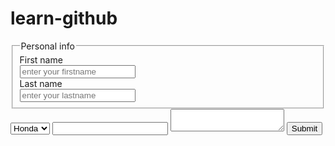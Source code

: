 # learn-github
  <!DOCTYPE html>
<html lang="th">
<head>
  <meta charset="UTF-8">
  <meta name="viewport" content="width=device-width, initial-scale=1">
  <title>เว็บไซต์ของฉัน</title>
  <form action ="">
    <fieldset>
     <legend>Personal info</legend>
    <label for ="first name">First name</label> <br>
    <input type="text" name ="firstname"  placeholder="enter your firstname"> <br>
    <label for ="last name">Last name</label> <br>
    <input type="text" name ="lastname"  placeholder="enter your lastname"> <br>
    </fieldset>
    <select name ="car" id="car">
      <option value="volvo">Volvo</option>
      <option value="toyota">Toyota</option>
      <option value="honda" selected>Honda</option>
      <option value="mazda">Mazda</option>
      </select>
      <input list="browsers" name="browser">
    <datalist id ="browsers">
       <option value="volvo">
      <option value="toyota">
      <option value="honda">
      <option value="mazda">
        </datalist>
        <textarea name="" id=""></textarea>
        <button type="submit">Submit</button>
   <!---     
     <input type="button" value="button"> <br>
     <input type="checkbox">Checkbox <br>
     <input type="color"> <br>
     <input type="date"> <br>
     <input type="datetime-local"> <br>
     <input type="email">Email <br>
     <input type="file"><br>
     <input type="hidden"><br>
     <input type="image"><br>
     <input type="month"><br>
     <input type="number"><br>
     <input type="password"><br>
     <input type="radio"><br>
     <input type="range"><br>
     <input type="reset"><br>
     <input type="search"><br>
     <input type="submit"><br>
     <input type="tel"><br>
     <input type="text"><br>
     <input type="time"><br>
     <input type="url"><br>
     <input type="week"><br>
    </form>
</head>
<body>


</body>
</html>
